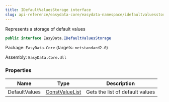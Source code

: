 ```yaml
---
title: IDefaultValuesStorage interface
slug: api-reference/easydata-core/easydata-namespace/idefaultvaluesstorage-interface
---
```

Represents a storage of default values
```csharp
public interface EasyData.IDefaultValuesStorage

```
Package: `EasyData.Core` (targets: `netstandard2.0`)

Assembly: `EasyData.Core.dll`

### Properties

| Name | Type | Description | 
| --- | --- | --- | 
| DefaultValues | [ConstValueList](api-reference/easydata-core/easydata-namespace/constvaluelist-class) | Gets the list of default values |